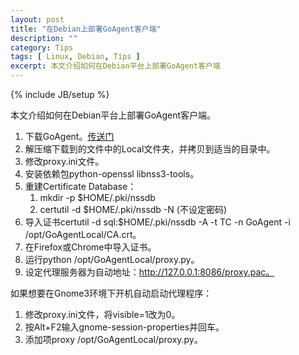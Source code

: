 ```yaml
---
layout: post
title: "在Debian上部署GoAgent客户端"
description: ""
category: Tips
tags: [ Linux, Debian, Tips ]
excerpt: 本文介绍如何在Debian平台上部署GoAgent客户端
---
```

{% include JB/setup %}

本文介绍如何在Debian平台上部署GoAgent客户端。

1. 下载GoAgent。[传送门](http://code.google.com/p/goagent/)
1. 解压缩下载到的文件中的Local文件夹，并拷贝到适当的目录中。
1. 修改proxy.ini文件。
1. 安装依赖包python-openssl libnss3-tools。
1. 重建Certificate Database：
   1. mkdir -p $HOME/.pki/nssdb
   1. certutil -d $HOME/.pki/nssdb -N (不设定密码)
1. 导入证书certutil -d sql:$HOME/.pki/nssdb -A -t TC -n GoAgent -i /opt/GoAgentLocal/CA.crt。
1. 在Firefox或Chrome中导入证书。
1. 运行python /opt/GoAgentLocal/proxy.py。
1. 设定代理服务器为自动地址：http://127.0.0.1:8086/proxy.pac。

如果想要在Gnome3环境下开机自动启动代理程序：

1. 修改proxy.ini文件，将visible=1改为0。
1. 按Alt+F2输入gnome-session-properties并回车。
1. 添加项proxy /opt/GoAgentLocal/proxy.py。
